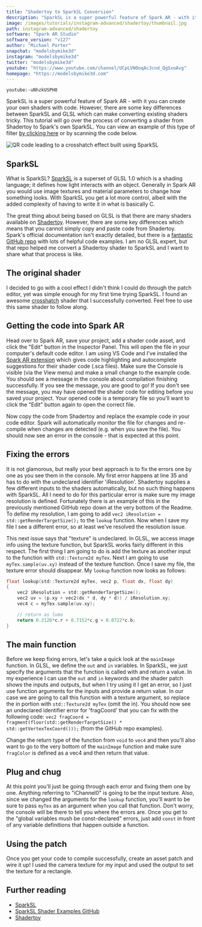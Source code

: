 ```yaml
---
title: "Shadertoy to SparkSL Conversion"
description: "SparkSL is a super powerful feature of Spark AR - with it you can create your own shaders with code. However, there are some key differences between SparkSL and GLSL which can make converting existing shaders tricky. This tutorial will go over the process of converting a shader from Shadertoy to Spark's own SparkSL."
image: /images/tutorials/instagram-advanced/shadertoy/thumbnail.jpg
path: instagram-advanced/shadertoy
software: "Spark AR Studio"
software_version: "v127"
author: "Michael Porter"
snapchat: "modelsbymike3d"
instagram: "modelsbymike3d"
twitter: "modelsbymike3d"
youtube: "https://www.youtube.com/channel/UCpLVNOoqAc3cnd_QgSxoAvg"
homepage: "https://modelsbymike3d.com"
---
```


`youtube:-uNhzkUSPH8`

SparkSL is a super powerful feature of Spark AR - with it you can create your own shaders with code. However, there are some key differences between SparkSL and GLSL which can make converting existing shaders tricky. This tutorial will go over the process of converting a shader from Shadertoy to Spark's own SparkSL. You can view an example of this type of filter [by clicking here](https://www.instagram.com/ar/873168960041924/) or by scanning the code below.

![QR code leading to a crosshatch effect built using SparkSL](/images/tutorials/instagram-advanced/shadertoy/qr-code.png)

## SparkSL

What is SparkSL? [SparkSL](https://sparkar.facebook.com/ar-studio/learn/sparksl/sparksl-overview) is a superset of GLSL 1.0 which is a shading language; it defines how light interacts with an object. Generally in Spark AR you would use image textures and material parameters to change how something looks. With SparkSL you get a lot more control, albeit with the added complexity of having to write it in what is basically C.

The great thing about being based on GLSL is that there are many shaders available on [Shadertoy](https://www.shadertoy.com/). However, there are some key differences which means that you cannot simply copy and paste code from Shadertoy. Spark's official documentation isn't exactly detailed, but there is a [fantastic GitHub repo](https://github.com/aferriss/sparksl-shader-examples) with lots of helpful code examples. I am no GLSL expert, but that repo helped me convert a Shadertoy shader to SparkSL and I want to share what that process is like.

## The original shader

I decided to go with a cool effect I didn't think I could do through the patch editor, yet was simple enough for my first time trying SparkSL. I found an awesome [crosshatch](https://www.shadertoy.com/view/MdX3Dr) shader that I successfully converted. Feel free to use this same shader to follow along.

## Getting the code into Spark AR

Head over to Spark AR, save your project, add a shader code asset, and click the "Edit" button in the Inspector Panel. This will open the file in your computer's default code editor. I am using VS Code and I've installed the [Spark AR extension](https://sparkar.facebook.com/ar-studio/learn/scripting/vs-code-extension) which gives code highlighting and autocomplete suggestions for their shader code (.sca files). Make sure the Console is visible (via the View menu) and make a small change to the example code. You should see a message in the console about compilation finishing successfully. If you see the message, you are good to go! If you don't see the message, you may have opened the shader code for editing before you saved your project. Your opened code is a temporary file so you'll want to click the "Edit" button again to open the correct file.

Now copy the code from Shadertoy and replace the example code in your code editor. Spark will automatically monitor the file for changes and re-compile when changes are detected (e.g. when you save the file). You should now see an error in the console - that is expected at this point.

## Fixing the errors

It is not glamorous, but really your best approach is to fix the errors one by one as you see them in the console. My first error happens at line 35 and has to do with the undeclared identifier 'iResolution'. Shadertoy supplies a few different inputs to the shaders automatically, but no such thing happens with SparkSL. All I need to do for this particular error is make sure my image resolution is defined. Fortunately there is an example of this in the previously mentioned GitHub repo down at the very bottom of the Readme. To define my resolution, I am going to add `vec2 iResolution = std::getRenderTargetSize();` to the `lookup` function. Now when I save my file I see a different error, so at least we've resolved the resolution issue.

This next issue says that "texture" is undeclared. In GLSL, we access image info using the texture function, but SparkSL works fairly different in this respect. The first thing I am going to do is add the texture as another input to the function with `std::Texture2d myTex`. Next I am going to use `myTex.sample(uv.xy)` instead of the texture function. Once I save my file, the texture error should disappear. My `lookup` function now looks as follows:

```C
float lookup(std::Texture2d myTex, vec2 p, float dx, float dy)
{
    vec2 iResolution = std::getRenderTargetSize();
    vec2 uv = (p.xy + vec2(dx * d, dy * d)) / iResolution.xy;
    vec4 c = myTex.sample(uv.xy);

	// return as luma
    return 0.2126*c.r + 0.7152*c.g + 0.0722*c.b;
}
```

## The main function

Before we keep fixing errors, let's take a quick look at the `mainImage` function. In GLSL, we define the `out` and `in` variables. In SparkSL, we just specify the arguments that the function is called with and return a value. In my experience I can use the `out` and `in` keywords and the shader patch shows the inputs and outputs, but when I try using it I get an error, so I just use function arguments for the inputs and provide a return value. In our case we are going to call this function with a texture argument, so replace the in portion with `std::Texture2d myTex` (omit the in). You should now see an undeclared identifier error for 'fragCoord' that you can fix with the following code: `vec2 fragCoord = fragment(floor(std::getRenderTargetSize() * std::getVertexTexCoord()));` (from the GitHub repo examples).

Change the return type of the function from `void` to `vec4` and then you'll also want to go to the very bottom of the `mainImage` function and make sure `fragColor` is defined as a vec4 and then return that value.

## Plug and chug

At this point you'll just be going through each error and fixing them one by one. Anything referring to "iChannel0" is going to be the input texture. Also, since we changed the arguments for the `lookup` function, you'll want to be sure to pass `myTex` as an argument when you call that function. Don't worry, the console will be there to tell you where the errors are. Once you get to the "global variables mush be const-declared" errors, just add `const` in front of any variable definitions that happen outside a function.

## Using the patch

Once you get your code to compile successfully, create an asset patch and wire it up! I used the camera texture for my input and used the output to set the texture for a rectangle.

## Further reading

- [SparkSL](https://sparkar.facebook.com/ar-studio/learn/sparksl/sparksl-overview)
- [SparkSL Shader Examples GitHub](https://github.com/aferriss/sparksl-shader-examples)
- [Shadertoy](https://www.shadertoy.com/)

